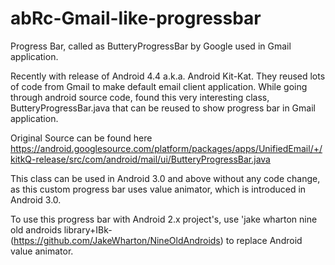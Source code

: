 abRc-Gmail-like-progressbar
===========================

Progress Bar, called as ButteryProgressBar by Google used in Gmail application.

Recently with release of Android 4.4 a.k.a. Android Kit-Kat. They reused lots of code from Gmail to make default email client application. While going through android source code, found this very interesting class, ButteryProgressBar.java that can be reused to show progress bar in Gmail application.

Original Source can be found here https://android.googlesource.com/platform/packages/apps/UnifiedEmail/+/kitkQ-release/src/com/android/mail/ui/ButteryProgressBar.java

This class can be used in Android 3.0 and above without any code change, as this custom progress bar uses value animator, which is introduced in Android 3.0.

To use this progress bar with Android 2.x project's, use 'jake wharton nine old androids library+IBk- (https://github.com/JakeWharton/NineOldAndroids) to replace Android value animator.
  

